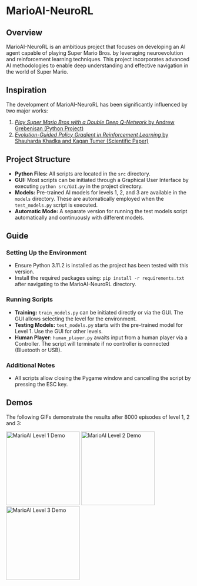 # MarioAI-NeuroRL

## Overview
MarioAI-NeuroRL is an ambitious project that focuses on developing an AI agent capable of playing Super Mario Bros. by leveraging neuroevolution and reinforcement learning techniques. This project incorporates advanced AI methodologies to enable deep understanding and effective navigation in the world of Super Mario.

## Inspiration
The development of MarioAI-NeuroRL has been significantly influenced by two major works:
1. [_Play Super Mario Bros with a Double Deep Q-Network_ by Andrew Grebenisan (Python Project)](https://blog.paperspace.com/building-double-deep-q-network-super-mario-bros/)
2. [_Evolution-Guided Policy Gradient in Reinforcement Learning_ by Shauharda Khadka and Kagan Tumer (Scientific Paper)](https://arxiv.org/abs/1805.07917)

## Project Structure
- **Python Files:** All scripts are located in the `src` directory.
- **GUI:** Most scripts can be initiated through a Graphical User Interface by executing `python src/GUI.py` in the project directory.
- **Models:** Pre-trained AI models for levels 1, 2, and 3 are available in the `models` directory. These are automatically employed when the `test_models.py` script is executed.
- **Automatic Mode:** A separate version for running the test models script automatically and continuously with different models.

## Guide
### Setting Up the Environment
- Ensure Python 3.11.2 is installed as the project has been tested with this version.
- Install the required packages using: `pip install -r requirements.txt` after navigating to the MarioAI-NeuroRL directory.

### Running Scripts
- **Training:** `train_models.py` can be initiated directly or via the GUI. The GUI allows selecting the level for the environment.
- **Testing Models:** `test_models.py` starts with the pre-trained model for Level 1. Use the GUI for other levels.
- **Human Player:** `human_player.py` awaits input from a human player via a Controller. The script will terminate if no controller is connected (Bluetooth or USB).

### Additional Notes
- All scripts allow closing the Pygame window and cancelling the script by pressing the ESC key.

## Demos
The following GIFs demonstrate the results after 8000 episodes of level 1, 2 and 3:

<p float="left">
  <img src="data/marioai-level1.gif" width="200" alt="MarioAI Level 1 Demo" />
  <img src="data/marioai-level2.gif" width="200" alt="MarioAI Level 2 Demo" />
  <img src="data/marioai-level3.gif" width="200" alt="MarioAI Level 3 Demo" />
</p>
